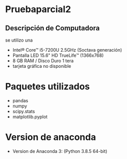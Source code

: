 # Pruebaparcial2
## Descripción de Computadora
se utilizo una 
-  Intel® Core™ i5-7200U 2.5GHz (Soctava generación) 
-  Pantalla LED 15.6" HD TrueLife™ (1366x768)
-  8 GB RAM / Disco Duro 1 tera
-  tarjeta gráfica no disponible
  # Paquetes utilizados #
- pandas
- numpy
- scipy.stats 
- matplotlib.pyplot 
# Version de anaconda #
- Version de Anaconda 3: (Python 3.8.5 64-bit)
